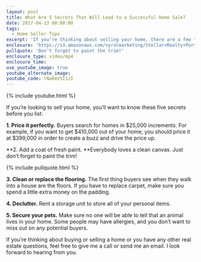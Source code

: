 ```yaml
---
layout: post
title: What Are 5 Secrets That Will Lead to a Successful Home Sale?
date: 2017-04-13 00:00:00
tags:
  - Home Seller Tips
excerpt: 'If you’re thinking about selling your home, there are a few things you should know. I have five secrets to a successful home sale that I would like to share with you today. One is decluttering. You need to rent a storage unit to store your personal things before you show your home. To find out all the secrets, watch this short video.'
enclosure: 'https://s3.amazonaws.com/vyralmarketing/Stellar+Realty+Portland/+Videos/2017/April/Portland+Real+Estate+Agent-+What+Are+5+Secrets+That+Will+Lead+to+a+Successful+Home+Sale%253F+(1).mp4'
pullquote: 'Don’t forget to paint the trim!'
enclosure_type: video/mp4
enclosure_time:
use_youtube_image: true
youtube_alternate_image:
youtube_code: lNaKmV5I1zI
---
```



{% include youtube.html %}

If you’re looking to sell your home, you’ll want to know these five secrets before you list:

**1. Price it perfectly.** Buyers search for homes in $25,000 increments. For example, if you want to get $410,000 out of your home, you should price it at $399,000 in order to create a buzz and drive the price up.

**2. Add a coat of fresh paint.&nbsp;**Everybody loves a clean canvas. Just don’t forget to paint the trim!

{% include pullquote.html %}

**3. Clean or replace the flooring.** The first thing buyers see when they walk into a house are the floors. If you have to replace carpet, make sure you spend a little extra money on the padding.

**4. Declutter.** Rent a storage unit to store all of your personal items.

**5. Secure your pets.** Make sure no one will be able to tell that an animal lives in your home. Some people may have allergies, and you don’t want to miss out on any potential buyers.

If you’re thinking about buying or selling a home or you have any other real estate questions, feel free to give me a call or send me an email. I look forward to hearing from you.